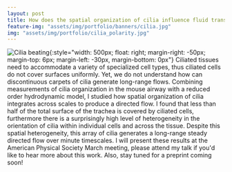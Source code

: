 ```yaml
---
layout: post
title: How does the spatial organization of cilia influence fluid transport?
feature-img: "assets/img/portfolio/banners/cilia.jpg"
img: "assets/img/portfolio/cilia_polarity.jpg"
---
```


![Cilia beating](../assets/img/portfolio/cilia.gif){:style="width: 500px; float: right; margin-right: -50px; margin-top: 6px; margin-left: -30px, margin-bottom: 0px"}
Ciliated tissues need to accommodate a variety of specialized cell types, thus ciliated cells do not cover surfaces uniformly. Yet, we do not understand how can discontinuous carpets of cilia generate long-range flows. Combining measurements of cilia organization in the mouse airway with a reduced order hydrodynamic model, I studied how spatial organization of cilia integrates across scales to produce a directed flow. I found that less than half of the total surface of the trachea is covered by ciliated cells, furthermore there is a surprisingly high level of heterogeneity in the orientation of cilia within individual cells and across the tissue. Despite this spatial heterogeneity, this array of cilia generates a long-range steady directed flow over minute timescales. I will present these results at the American Physical Society March meeting, please attend my talk if you'd like to hear more about this work. Also, stay tuned for a preprint coming soon!

